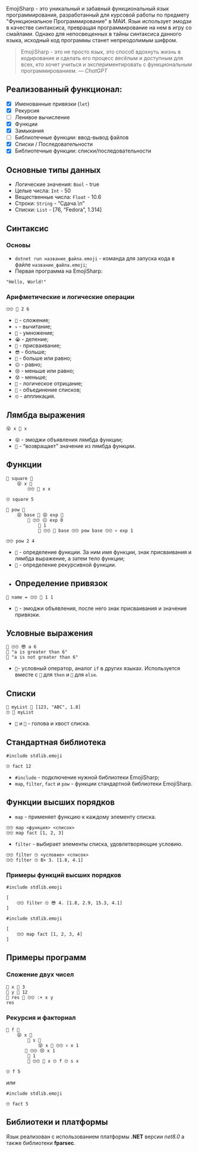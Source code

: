 EmojiSharp - это уникальный и забавный функциональный язык программирования, разработанный для курсовой работы по предмету "Функциональное Программирование" в МАИ. 
Язык использует эмодзи в качестве синтаксиса, превращая программирование на нем в игру со смайлами. Однако для непосвещенных в тайны синтаксиса данного языка, исходный код программы станет непреодолимым шифром.

> EmojiSharp - это не просто язык, это способ вдохнуть жизнь в кодирование и сделать его процесс весёлым и доступным для всех, кто хочет учиться и экспериментировать с функциональным программированием.
> — *ChatGPT*

## Реализованный функционал:

- [x] Именованные привязки (`let`)
- [x] Рекурсия
- [ ] Ленивое вычисление
- [x] Функции
- [x] Замыкания
- [ ] Библиотечные функции: ввод-вывод файлов
- [x] Списки / Последовательности
- [x] Библиотечные функции: списки/последовательности
## Основные типы данных

- Логические значения: `Bool` - true
- Целые числа: `Int` - 50
- Вещественные числа: `Float` - 10.6
- Строки: `String` - “Сдача.\n”
- Списки: `List` - [76, “Fedora”, 1.314]

## Синтаксис

### Основы

- `dotnet run название_файла.emoji` - команда для запуска кода в файле `название_файла.emoji`;
- Первая программа на EmojiSharp:
```
"Hello, World!"
```

### Арифметические и логические операции

```
🙄🙄 🤑 2 6
```

- `🥳` - сложение;
- `💀` - вычитание;
- `🤑` - умножение;
- `😭` - деление;
- `🥱` - присваивание;
- `😎` - больше;
- `🙂` - больше или равно;
- `😐` - равно;
- `😢` - меньше или равно;
- `😰` - меньше;
- `🤬` - логическое отрицание;
- `🤤` - объединение списков;
- `🙄` - аппликация.

## Лямбда выражения

```
😝 x 🧐 x
```

- `😝` - эмоджи объявления лямбда функции;
- `🧐` - “возвращает” значение из лямбда функции.

## Функции
```
🤖 square 🥱 
    😝 x 🧐 
        🙄🙄 🤑 x x

🙄 square 5
```
```
👾 pow 🥱 
    😝 base 🧐 😝 exp 🧐 
        🤔 🙄🙄 😐 exp 0
            🥵 1
            🥶 🙄🙄 🤑 base 🙄🙄 pow base 🙄🙄 💀 exp 1

🙄🙄 pow 2 4
```

- `🤖` - определение функции. За ним имя функции, знак присваивания и лямбда выражение, а затем тело функции;
- `👾` - определение рекурсивной функции.
- ## Определение привязок

```
🤖 name = 🙄🙄 🥳 1 1
```

- `🤖` - эмоджи объявления, после него знак присваивания и значение привязки.

## Условные выражения

```
🤔 🙄🙄 😎 a 6
🥵 "a is greater than 6"
🥶 "a is not greater than 6"
```

- `🤔`- условный оператор, аналог `if` в других языках. Используется вместе с `🥵` для `then` и `🥶` для `else`.

## Списки

```
🤖 myList 🥱 [123, "ABC", 1.8]
🙄 👴 myList
```

- `👶` и `👴` - голова и хвост списка.

## Стандартная библиотека

```
#include stdlib.emoji

🙄 fact 12
```

- `#include` - подключение нужной библиотеки EmojiSharp;
- `map`, `filter`, `fact` и `pow` - функции стандартной библиотеки EmojiSharp.

## Функции высших порядков

- `map` - применяет функцию к каждому элементу списка.

```
🙄🙄 map <функция> <список>
🙄🙄 map fact [1, 2, 3]
```

- `filter` - выбирает элементы списка, удовлетворяющие условию.

```
🙄🙄 filter 🙄 <условие> <список>
🙄🙄 filter 🙄 B> 3. [1.8, 4.1]
```

### Примеры функций высших порядков

```
#include stdlib.emoji

[
    🙄🙄 filter 🙄 😎 4. [1.8, 2.9, 15.3, 4.1]
]
```

```
#include stdlib.emoji

[
    🙄🙄 map fact [1, 2, 3, 4]
]
```

## Примеры программ

### Сложение двух чисел

```
🤖 x 🥱 3
🤖 y 🥱 12
🤖 res 🥱 🙄🙄 :+ x y
res
```

### Рекурсия и факториал

```
👾 f 🥱 
    😝 x 🧐 
        🤖 s 🥱 
            😝 x 🧐 🙄🙄 💀 x 1
       🤔 🙄🙄 😢 x 1
        🥵 1
        🥶 🙄🙄 🤑 x 🙄 f 🙄 s x

🙄 f 5
```

_или_

```
#include stdlib.emoji

🙄 fact 5
```

## Библиотеки и платформы
Язык реализован с использованием платформы **.NET** версии _net8.0_ а также библиотеки **fparsec**.
